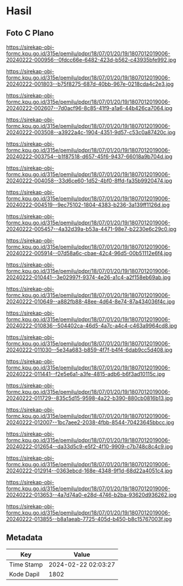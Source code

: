 # Hasil

## Foto C Plano

https://sirekap-obj-formc.kpu.go.id/315e/pemilu/pdpr/18/07/01/20/19/1807012019006-20240222-000956--0fdcc66e-6482-423d-b562-c43935bfe992.jpg

https://sirekap-obj-formc.kpu.go.id/315e/pemilu/pdpr/18/07/01/20/19/1807012019006-20240222-001803--b75f8275-687d-40bb-967e-0218cda4c2e3.jpg

https://sirekap-obj-formc.kpu.go.id/315e/pemilu/pdpr/18/07/01/20/19/1807012019006-20240222-002607--7d0acf96-8c85-41f9-a1a6-44b426ca7064.jpg

https://sirekap-obj-formc.kpu.go.id/315e/pemilu/pdpr/18/07/01/20/19/1807012019006-20240222-003508--a3922a4c-1904-4351-9d57-c53c0a87420c.jpg

https://sirekap-obj-formc.kpu.go.id/315e/pemilu/pdpr/18/07/01/20/19/1807012019006-20240222-003754--b1f87518-d657-45f6-9437-66018a9b704d.jpg

https://sirekap-obj-formc.kpu.go.id/315e/pemilu/pdpr/18/07/01/20/19/1807012019006-20240222-004058--33d6ce60-1d52-4bf0-8ffd-fa35b9920474.jpg

https://sirekap-obj-formc.kpu.go.id/315e/pemilu/pdpr/18/07/01/20/19/1807012019006-20240222-004519--9ec75102-1804-4383-b236-3a139ff1126d.jpg

https://sirekap-obj-formc.kpu.go.id/315e/pemilu/pdpr/18/07/01/20/19/1807012019006-20240222-005457--4a32d39a-b53a-4471-98e7-b2230e6c29c0.jpg

https://sirekap-obj-formc.kpu.go.id/315e/pemilu/pdpr/18/07/01/20/19/1807012019006-20240222-005914--07d58a6c-cbae-42c4-96d5-00b51112e6f4.jpg

https://sirekap-obj-formc.kpu.go.id/315e/pemilu/pdpr/18/07/01/20/19/1807012019006-20240222-010441--3e02997f-9374-4e26-a1c4-a2f158eb69ab.jpg

https://sirekap-obj-formc.kpu.go.id/315e/pemilu/pdpr/18/07/01/20/19/1807012019006-20240222-010649--a882fb88-48ee-4d64-8e74-87a434036f4c.jpg

https://sirekap-obj-formc.kpu.go.id/315e/pemilu/pdpr/18/07/01/20/19/1807012019006-20240222-010836--504402ca-46d5-4a7c-a4c4-c463a9964cd8.jpg

https://sirekap-obj-formc.kpu.go.id/315e/pemilu/pdpr/18/07/01/20/19/1807012019006-20240222-011030--5e34a683-b859-4f7f-b4f4-6dab9cc5d408.jpg

https://sirekap-obj-formc.kpu.go.id/315e/pemilu/pdpr/18/07/01/20/19/1807012019006-20240222-011441--f2e5e6a1-a3fe-4815-adb6-b6f3ad10115c.jpg

https://sirekap-obj-formc.kpu.go.id/315e/pemilu/pdpr/18/07/01/20/19/1807012019006-20240222-011729--835c5d15-9598-4a22-b390-880cb0816b13.jpg

https://sirekap-obj-formc.kpu.go.id/315e/pemilu/pdpr/18/07/01/20/19/1807012019006-20240222-012007--1bc7aee2-2038-4fbb-8544-70423645bbcc.jpg

https://sirekap-obj-formc.kpu.go.id/315e/pemilu/pdpr/18/07/01/20/19/1807012019006-20240222-012654--da33d5c9-e5f2-4f10-9909-c7b748c8c4c9.jpg

https://sirekap-obj-formc.kpu.go.id/315e/pemilu/pdpr/18/07/01/20/19/1807012019006-20240222-012914--0363ebcd-168e-4348-9f1d-68d22a4051c4.jpg

https://sirekap-obj-formc.kpu.go.id/315e/pemilu/pdpr/18/07/01/20/19/1807012019006-20240222-013653--4a7d74a0-e28d-4746-b2ba-93620d936262.jpg

https://sirekap-obj-formc.kpu.go.id/315e/pemilu/pdpr/18/07/01/20/19/1807012019006-20240222-013855--b8a1aeab-7725-405d-b450-b8c15767003f.jpg


## Metadata

| Key        | Value               |
| ---------- | ------------------- |
| Time Stamp | 2024-02-22 02:03:27 |
| Kode Dapil | 1802                |



